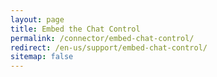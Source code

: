 ```yaml
---
layout: page
title: Embed the Chat Control
permalink: /connector/embed-chat-control/
redirect: /en-us/support/embed-chat-control/
sitemap: false
---
```


